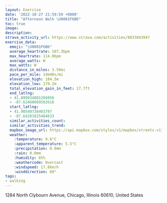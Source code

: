 ```yaml
---
layout: Exercise
date: '2022-10-27 21:59:59 +0000'
title: "Afternoon Walk \U0001F6B6"
toc: true
image:
description:
strava_activity_url: https://www.strava.com/activities/8033043947
exercise_data:
  emoji: "\U0001F6B6"
  average_heartrate: 107.3bpm
  max_heartrate: 114.0bpm
  average_watts: W
  max_watts: W
  distance_in_miles: 3.59mi
  pace_per_mile: 14m40s/mi
  elevation_high: 184.5m
  elevation_low: 179.2m
  total_elevation_gain_in_feet: 17.7ft
  end_latlng:
  - 41.899934001266956
  - -87.62460669502616
  start_latlng:
  - 41.90540738403797
  - -87.64201825484633
  similar_activities_count:
  similar_activities_trend:
  mapbox_image_url: https://api.mapbox.com/styles/v1/mapbox/streets-v11/static/path-5+787af2-1.0(sow~Ftk%7CuOjBmCZk%40H%5BBq%40PcAAmCC%5DEWDW%40s%40GgAJgCEoCDoECiGIiDfA%40%7C%40CNIFU%40cAC_OCeC%40o%40Fa%40N%5B%5CYhBm%40%5EQJKF%5BROlJiDPILOHc%40Da%40GsEFiEAu%40IeBCqCIwDIsNDu%40FQROdJmFtAq%40HCN%3FFJDdAHTCdB%3FfCDfADZDJHHLF%5C%3FTENOFSDs%40%40m%40%40aCCs%40C%5BISKKKEUEa%40BODILE%5CBd%40%3FnFB%5CLRTF%5C%40r%40IBFBNBfDFxBCtC%40tE%40r%40B%60%40FNPHFj%40HRh%40Pv%40Py%40GOKE%3FcBHy%40%40SCa%40Y%5BIg%40EiAC%5DBEFATFjGEr%40Kf%40MR_%40%5CmBnA%5DL_%40DYGOQK%5DIk%40%5BuI%3Fw%40D%5DCGOIUC%7BAP%7BBAYDKHELEhBF%7CL%40x%40FXDFD%40%60%40Cd%40O),pin-s-s+e5b22e(-87.64107,41.90474),pin-s-f+89ae00(-87.62761000000002,41.901039999999966)/auto/800x800?access_token=pk.eyJ1Ijoiam9zaGJlY2ttYW4iLCJhIjoiY205eWR2aDd1MWZ6djJrbXc4a3M0bWZleiJ9.XiG9OWkNcZk2QzjJbxLB4A
  weather:
    :temperature: 9.6°C
    :apparent_temperature: 5.5°C
    :precipitation: 0.0mm
    :rain: 0.0mm
    :humidity: 65%
    :weathercode: Overcast
    :windspeed: 17.8km/h
    :winddirection: 69°
tags:
- walking
---
```

1284 North Clybourn Avenue, Chicago, Illinois 60610, United States
